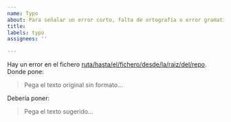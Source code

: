 ```yaml
---
name: Typo
about: Para señalar un error corto, falta de ortografía o error gramatical en el texto
title:
labels: typo
assignees: ''

---
```


Hay un error en el fichero [ruta/hasta/el/fichero/desde/la/raiz/del/repo](url-hasta-el-archivo). Donde pone:

> Pega el texto original sin formato...

Debería poner:

> Pega el texto sugerido...
